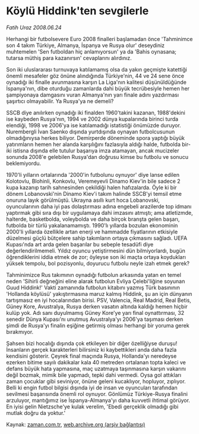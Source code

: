 # Köylü Hiddink'ten sevgilerle

*Fatih Uraz 2008.06.24*

<tr><td class="metin" colspan="2" style="padding-top: 20px; padding-left: 5px; padding-right: 10px;">Herhangi bir futbolsevere Euro 2008 finalleri başlamadan önce 'Tahminimce son 4 takım Türkiye, Almanya, İspanya ve Rusya olur' deseydiniz muhtemelen 'Sen futboldan hiç anlamıyorsun' ya da 'Bahis oynasana; tutarsa müthiş para kazanırsın' cevaplarını alırdınız.</td></tr><tr><td class="metin" colspan="2" style="padding-top: 20px; padding-left: 5px; padding-right: 10px;"><p>Son iki uluslararası turnuvaya katılamamış olsa da yakın geçmişte katettiği önemli mesafeler göz önüne alındığında Türkiye'nin, 44 ve 24 sene önce oynadığı iki finalle avunmasına karşın La Liga'nın kalitesi düşünüldüğünde İspanya'nın, dibe oturduğu zamanlarda dahi büyük tecrübesiyle hemen her şampiyonaya damgasını vuran Almanya'nın yarı finale adını yazdırması şaşırtıcı olmayabilir. Ya Rusya'ya ne demeli?
<p>SSCB diye anılırken oynadığı iki finalden 1960'takini kazanan, 1988'dekini ise kaybeden Rusya'nın, 1994 ve 2002 dünya kupalarında birinci turda elendiği, 1998 ve 2006'ya ise katılamadığı istatistiği önümüzde duruyor. Nurembergli İvan Saenko dışında yurtdışında oynayan futbolcusunun olmadığınıysa herkes biliyor. Demirperde döneminde spora yaptığı büyük yatırımların hemen her alanda karşılığını fazlasıyla aldığı halde, futbolda bir-iki istisna dışında elle tutulur başarıya imza atamayan, ancak mucizeler sonunda 2008'e gelebilen Rusya'dan doğrusu kimse bu futbolu ve sonucu beklemiyordu.
<p>1970'li yılların ortalarında '2000'in futbolunu oynuyor' diye lanse edilen Kolotovlu, Blohinli, Konkovlu, Veremeyevli Dinamo Kiev'in bile sadece 2 kupa kazanıp tarih sahnesinden çekildiği halen hafızalarda. Öyle ki bir dönem Lobanovski'nin Dinamo Kiev'i takım halinde SSCB'yi temsil etme onuruna layık görülmüştü. Ukrayna asıllı kurt hoca Lobanovski, oyuncularının daha iyi pas dolaştırması adına engebeli arazilerde top idmanı yaptırmak gibi sıra dışı bir uygulamaya dahi imzasını atmıştı; ama atletizmde, halterde, basketbolda, voleybolda ve daha birçok branşta gelen başarı, futbolda bir türlü yakalanamamıştı. 1990'lı yıllarda bozulan ekonominin 2000'li yıllarda özellikle artan enerji ve hammadde fiyatlarının etkisiyle düzelmesi güçlü bütçelere sahip takımların ortaya çıkmasını sağladı. UEFA Kupası'nda art arda gelen başarılar bu sebeple tesadüfi diye değerlendirilmemeli. Yıldız oyuncu yetiştirmesini dün bilmiyorlardı, bugün öğrendiklerini iddia etmek de zor; öyleyse son iki maçta ortaya koydukları yüksek tempolu, bol pozisyonlu, doyurucu futbolu neyle izah etmek gerek?
<p>Tahminimizce Rus takımının oynadığı futbolun arkasında yatan en temel neden 'Sihirli değneğini eline alarak futbolun Evliya Çelebi'liğine soyunan Guud Hiddink!' Vakti zamanında futbolun kitabını yazmış Türk basınının 'Hollanda köylüsü' yakıştırmasına maruz kalmış Hiddink, şu an için dünyanın tartışmasız en iyi hocalarından birisi. PSV, Valencia, Real Madrid, Real Betis, Güney Kore, Avustralya, Rusya derken vasatın altında kaldığı hemen hiçbir kulüp yok. Adı sanı duyulmamış Güney Kore'ye yarı final oynattırması, 32 senedir Dünya Kupası'nı unutmuş Avustralya'yı 2006'ya taşıması derken şimdi de Rusya'yı finalin eşiğine getirmiş olması herhangi bir yoruma gerek bırakmıyor.
<p>Şahsen bizi hocalığı dışında çok etkileyen bir diğer özelliğiyse duruşu! İnsanların gerçek karakterleri bilirsiniz ki kaybettikleri anda daha fazla kendisini gösterir. Çeyrek final maçında Rusya, Hollanda'yı neredeyse ezerken bitime sayılı dakikalar kala 40 metreden ortalanan topta kaleci ve defans büyük hata yapmasına, maç uzatmaya taşınmasına karşın vakarını değil bozmak, mimik bile yapmadı, tepki dahi vermedi. Oysa gol attıkları zaman çocuklar gibi seviniyor, önüne geleni kucaklıyor, hopluyor, zıplıyor. Belli ki engin futbol bilgisi dışında iyi de insan ve oyuncuları tarafından sevilmesi başarısında önemli rol oynuyor. Gönlümüz Türkiye-Rusya finalini arzuluyor, mantığımız ise İspanya-Almanya'yı daha kuvvetli ihtimal görüyor. En iyisi gelin Nietzsche'ye kulak verelim, 'Ebedi gerçeklik olmadığı gibi mutlak doğru da yoktur.'<br/></p></p></p></p></p></td></tr>

Kaynak: [zaman.com.tr](http://zaman.com.tr/yazar.do?yazino=705965), [web.archive.org (arşiv bağlantısı)](http://web.archive.org/web/20080804165249/http://www.zaman.com.tr:80/yazar.do?yazino=705965)
